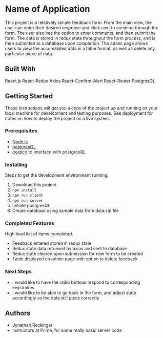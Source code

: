 # Name of Application

This project is a relatively simple feedback form. From the main view, the user can enter their desired response and click next to continue through the form. The user also has the option to enter comments, and then submit the form. The data is stored in redux state throughout the form process, and is then submitted to a database upon completion. The admin page allows users to view the accumalated data in a table format, as well as delete any particular piece of data.

## Built With

React.js
React-Redux
Axios
React-Confirm-Alert
React-Router
PostgresQL

## Getting Started

These instructions will get you a copy of the project up and running on your local machine for development and testing purposes. See deployment for notes on how to deploy the project on a live system.

### Prerequisites

- [Node.js](https://nodejs.org/en/)
- [postgresQL](https://www.postgresql.org/download/)
- [postico](https://eggerapps.at/postico/) to interface with postgresQL

### Installing

Steps to get the development environment running.

1. Download this project.
2. `npm install`
3. `npm run client`
4. `npm run server`
5. Initiate postgresQL
6. Create database using sample data from data.sql file


### Completed Features

High level list of items completed.

- Feedback entered stored in redux state
- Redux state data retrieved by axios and sent to database 
- Redux state cleared upon submission for new form to be created
- Table displayed on admin page with option to delete feedback

### Next Steps

- I would like to have the radio buttons respond to corresponding keystrokes
- I would like to be able to go back in the form, and adjust state accordingly so the data still posts correctly


## Authors

* Jonathan Reckinger
* Instructors at Prime, for some really basic server code
